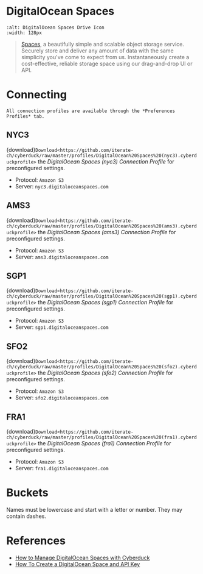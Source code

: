 DigitalOcean Spaces
===

```{image} _images/DigitalOcean_Spaces.png
:alt: DigitalOcean Spaces Drive Icon
:width: 128px
```

> [Spaces](https://www.digitalocean.com/products/object-storage/), a beautifully simple and scalable object storage service. Securely store and deliver any amount of data with the same simplicity you've come to expect from us. Instantaneously create a cost-effective, reliable storage space using our drag-and-drop UI or API.

# Connecting

```{Note}
All connection profiles are available through the *Preferences Profiles* tab.
```

## NYC3

{download}`Download<https://github.com/iterate-ch/cyberduck/raw/master/profiles/DigitalOcean%20Spaces%20(nyc3).cyberduckprofile>` the *DigitalOcean Spaces (nyc3) Connection Profile* for preconfigured settings.

- Protocol: `Amazon S3`
- Server: `nyc3.digitaloceanspaces.com`

## AMS3

{download}`Download<https://github.com/iterate-ch/cyberduck/raw/master/profiles/DigitalOcean%20Spaces%20(ams3).cyberduckprofile>` the *DigitalOcean Spaces (ams3) Connection Profile* for preconfigured settings.

- Protocol: `Amazon S3`
- Server: `ams3.digitaloceanspaces.com`

## SGP1

{download}`Download<https://github.com/iterate-ch/cyberduck/raw/master/profiles/DigitalOcean%20Spaces%20(sgp1).cyberduckprofile>` the *DigitalOcean Spaces (sgp1) Connection Profile* for preconfigured settings.

- Protocol: `Amazon S3`
- Server: `sgp1.digitaloceanspaces.com`

## SFO2

{download}`Download<https://github.com/iterate-ch/cyberduck/raw/master/profiles/DigitalOcean%20Spaces%20(sfo2).cyberduckprofile>` the *DigitalOcean Spaces (sfo2) Connection Profile* for preconfigured settings.

- Protocol: `Amazon S3`
- Server: `sfo2.digitaloceanspaces.com`

## FRA1

{download}`Download<https://github.com/iterate-ch/cyberduck/raw/master/profiles/DigitalOcean%20Spaces%20(fra1).cyberduckprofile>` the *DigitalOcean Spaces (fra1) Connection Profile* for preconfigured settings.

- Protocol: `Amazon S3`
- Server: `fra1.digitaloceanspaces.com`

# Buckets

Names must be lowercase and start with a letter or number. They may contain dashes.

# References

- [How to Manage DigitalOcean Spaces with Cyberduck](https://docs.digitalocean.com/products/spaces/resources/cyberduck/)
- [How To Create a DigitalOcean Space and API Key](https://www.digitalocean.com/community/tutorials/how-to-create-a-digitalocean-space-and-api-key)